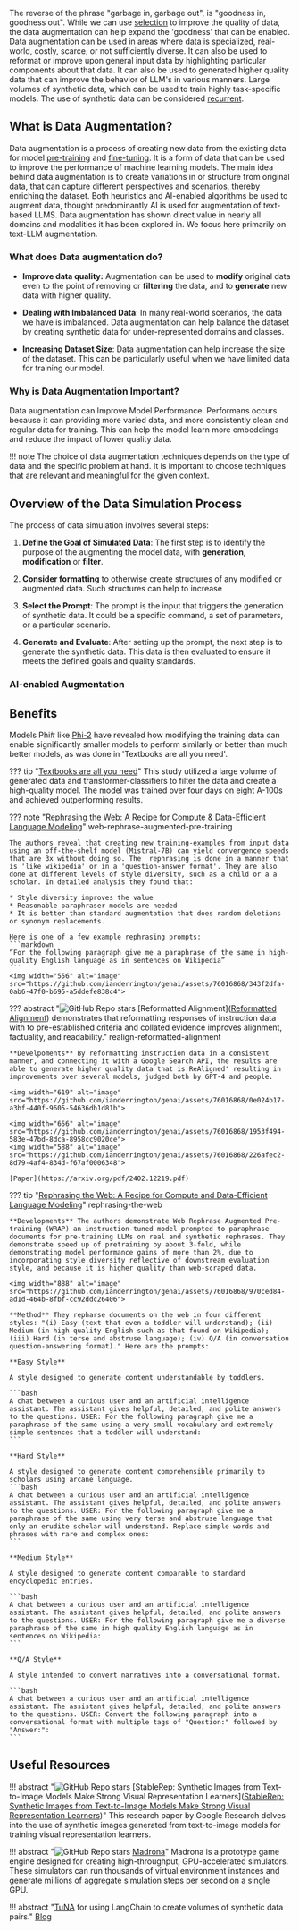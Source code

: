 The reverse of the phrase "garbage in, garbage out", is "goodness in, goodness out". While we can use [selection](./selection.md) to improve the quality of data, the  data augmentation can help expand the 'goodness' that can be enabled. Data augmentation can be used in areas where data is specialized, real-world, costly, scarce, or not sufficiently diverse. It can also be used to reformat or improve upon general input data by highlighting particular components about that data. It can also be used to generated higher quality data that can improve the behavior of LLM's in various manners. Large volumes of synthetic data, which can be used to train highly task-specific models.  The use of synthetic data can be considered [recurrent](../../architectures/training/recurrent.md).

## What is Data Augmentation?

Data augmentation is a process of creating new data from the existing data for model [pre-training](../../architectures/training/pre-training.md) and [fine-tuning](../../architectures/training/finetuning.md). It is a form of data that can be used to improve the performance of machine learning models. The main idea behind data augmentation is to create variations in or structure from original data, that can capture different perspectives and scenarios, thereby enriching the dataset. Both heuristics and AI-enabled algorithms be used to augment data, thought predominantly AI is used for augmentation of text-based LLMS. Data augmentation has shown direct value in nearly all domains and modalities it has been explored in. We focus here primarily on text-LLM augmentation. 

### What does Data augmentation do? 

* **Improve data quality:** Augmentation can be used to **modify** original data even to the point of removing or **filtering** the data, and to **generate** new data with higher quality.

* **Dealing with Imbalanced Data**: In many real-world scenarios, the data we have is imbalanced. Data augmentation can help balance the dataset by creating synthetic data for under-represented domains and classes.

* **Increasing Dataset Size**: Data augmentation can help increase the size of the dataset. This can be particularly useful when we have limited data for training our model.

### Why is Data Augmentation Important?

Data augmentation can Improve Model Performance.  Performans occurs because it can providing more varied data, and more consistently clean and regular data for training. This can help the model learn more embeddings and reduce the impact of lower quality data. 

!!! note
    The choice of data augmentation techniques depends on the type of data and the specific problem at hand. It is important to choose techniques that are relevant and meaningful for the given context.


## Overview of the Data Simulation Process

The process of data simulation involves several steps:

1. **Define the Goal of Simulated Data**: The first step is to identify the purpose of the augmenting the model data, with **generation**, **modification** or **filter**. 

2. **Consider formatting** to otherwise create structures of any modified or augmented data. Such structures can help to increase 

3. **Select the Prompt**: The prompt is the input that triggers the generation of synthetic data. It could be a specific command, a set of parameters, or a particular scenario.

4. **Generate and Evaluate**: After setting up the prompt, the next step is to generate the synthetic data. This data is then evaluated to ensure it meets the defined goals and quality standards.


### AI-enabled Augmentation


## Benefits
Models Phi# like [Phi-2](https://huggingface.co/microsoft/phi-2) have revealed how modifying the training data can enable significantly smaller models to perform similarly or better than much better models, as was done in 'Textbooks are all you need'. 


??? tip "[Textbooks are all you need](https://arxiv.org/pdf/2306.11644.pdf)"
    This study utilized a large volume of generated data and transformer-classifiers to filter the data and create a high-quality model. The model was trained over four days on eight A-100s and achieved outperforming results. 
    

??? note "[Rephrasing the Web: A Recipe for Compute & Data-Efficient Language Modeling](https://arxiv.org/pdf/2401.16380.pdf)" web-rephrase-augmented-pre-training

    The authors reveal that creating new training-examples from input data using an off-the-shelf model (Mistral-7B) can yield convergence speeds that are 3x without doing so. The  rephrasing is done in a manner that is 'like wikipedia' or in a 'question-answer format'. They are also done at different levels of style diversity, such as a child or a a scholar. In detailed analysis they found that:
    
    * Style diversity improves the value
    * Reasonable paraphraser models are needed
    * It is better than standard augmentation that does random deletions or synonym replacements.
    
    Here is one of a few example rephrasing prompts: 
    ```markdown
    “For the following paragraph give me a paraphrase of the same in high-quality English language as in sentences on Wikipedia”
    ```
    <img width="556" alt="image" src="https://github.com/ianderrington/genai/assets/76016868/343f2dfa-0ab6-47f0-b695-a5ddefe838c4">


??? abstract "![GitHub Repo stars](https://badgen.net/github/stars/GAIR-NLP/ReAlign) [Reformatted Alignment]([Reformatted Alignment](https://github.com/GAIR-NLP/ReAlign)) demonstrates that reformatting responses of instruction data with to pre-established criteria and collated evidence improves alignment, factuality, and readability." realign-reformatted-alignment

    **Develpoments** By reformatting instruction data in a consistent manner, and connecting it with a Google Search API, the results are able to generate higher quality data that is ReAligned' resulting in improvements over several models, judged both by GPT-4 and people. 
    
    <img width="619" alt="image" src="https://github.com/ianderrington/genai/assets/76016868/0e024b17-a3bf-440f-9605-54636db1d81b">

    <img width="656" alt="image" src="https://github.com/ianderrington/genai/assets/76016868/1953f494-583e-47bd-8dca-8958cc9020ce">
    <img width="588" alt="image" src="https://github.com/ianderrington/genai/assets/76016868/226afec2-8d79-4af4-834d-f67af0006348">

    [Paper](https://arxiv.org/pdf/2402.12219.pdf)

??? tip "[Rephrasing the Web: A Recipe for Compute and Data-Efficient Language Modeling](https://arxiv.org/html/2401.16380v1)" rephrasing-the-web
    
    **Developments** The authors demonstrate Web Rephrase Augmented Pre-training (WRAP) an instruction-tuned model prompted to paraphrase documents for pre-training LLMs on real and synthetic rephrases. They demonstrate speed up of pretraining by about 3-fold, while demonstrating model performance gains of more than 2%, due to incorporating style diversity reflective of downstream evaluation style, and because it is higher quality than web-scraped data. 
    
    <img width="888" alt="image" src="https://github.com/ianderrington/genai/assets/76016868/970ced84-ad1d-464b-8fbf-cc92ddc26406">

    **Method** They repharse documents on the web in four different styles: "(i) Easy (text that even a toddler will understand); (ii) Medium (in high quality English such as that found on Wikipedia); (iii) Hard (in terse and abstruse language); (iv) Q/A (in conversation question-answering format)." Here are the prompts:

    **Easy Style**
    
    A style designed to generate content understandable by toddlers.
    
    ```bash
    A chat between a curious user and an artificial intelligence assistant. The assistant gives helpful, detailed, and polite answers to the questions. USER: For the following paragraph give me a paraphrase of the same using a very small vocabulary and extremely simple sentences that a toddler will understand:
    ```
    
    **Hard Style**
    
    A style designed to generate content comprehensible primarily to scholars using arcane language.
    ```bash
    A chat between a curious user and an artificial intelligence assistant. The assistant gives helpful, detailed, and polite answers to the questions. USER: For the following paragraph give me a paraphrase of the same using very terse and abstruse language that only an erudite scholar will understand. Replace simple words and phrases with rare and complex ones:
    ```
    
    **Medium Style**
    
    A style designed to generate content comparable to standard encyclopedic entries.
    
    ```bash 
    A chat between a curious user and an artificial intelligence assistant. The assistant gives helpful, detailed, and polite answers to the questions. USER: For the following paragraph give me a diverse paraphrase of the same in high quality English language as in sentences on Wikipedia:
    ```
    
    **Q/A Style**
    
    A style intended to convert narratives into a conversational format.
    
    ```bash
    A chat between a curious user and an artificial intelligence assistant. The assistant gives helpful, detailed, and polite answers to the questions. USER: Convert the following paragraph into a conversational format with multiple tags of "Question:" followed by "Answer:":
    ```


## Useful Resources

!!! abstract "![GitHub Repo stars](https://badgen.net/github/stars/google-research/syn-rep-learn) [StableRep: Synthetic Images from Text-to-Image Models Make Strong Visual Representation Learners]([StableRep: Synthetic Images from Text-to-Image Models Make Strong Visual Representation Learners](https://github.com/google-research/syn-rep-learn))"
    This research paper by Google Research delves into the use of synthetic images generated from text-to-image models for training visual representation learners.

!!! abstract "![GitHub Repo stars](https://badgen.net/github/stars/shacklettbp/madrona) [Madrona]([Madrona](https://github.com/shacklettbp/madrona))"
    Madrona is a prototype game engine designed for creating high-throughput, GPU-accelerated simulators. These simulators can run thousands of virtual environment instances and generate millions of aggregate simulation steps per second on a single GPU.

!!! abstract "[TuNA](https://replit.com/@olafblitz/tuna-asyncio?v=1&ref=blog.langchain.dev#main.py) for using LangChain to create volumes of synthetic data pairs."
    [Blog](https://blog.langchain.dev/introducing-tuna-a-tool-for-rapidly-generating-synthetic-fine-tuning-datasets/)




